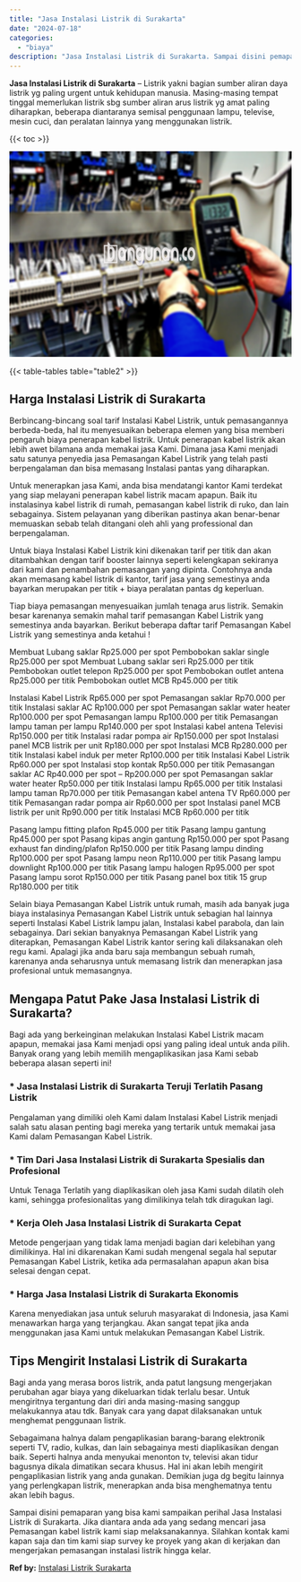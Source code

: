 ```yaml
---
title: "Jasa Instalasi Listrik di Surakarta"
date: "2024-07-18"
categories: 
  - "biaya"
description: "Jasa Instalasi Listrik di Surakarta. Sampai disini pemaparan yang bisa kami sampaikan perihal Jasa Instalasi Listrik di Surakarta. Jika diantara anda ada yan..."
---
```


**Jasa Instalasi Listrik di Surakarta** – Listrik yakni bagian sumber aliran daya listrik yg paling urgent untuk kehidupan manusia. Masing-masing tempat tinggal memerlukan listrik sbg sumber aliran arus listrik yg amat paling diharapkan, beberapa diantaranya semisal penggunaan lampu, televise, mesin cuci, dan peralatan lainnya yang menggunakan listrik.

{{< toc >}}

![Jasa Instalasi Listrik di Surakarta](/images/instalasi-listrik-murah05.png)

{{< table-tables table="table2" >}}

## Harga Instalasi Listrik di Surakarta

Berbincang-bincang soal tarif Instalasi Kabel Listrik, untuk pemasangannya berbeda-beda, hal itu menyesuaikan beberapa elemen yang bisa memberi pengaruh biaya penerapan kabel listrik. Untuk penerapan kabel listrik akan lebih awet bilamana anda memakai jasa Kami. Dimana jasa Kami menjadi satu satunya penyedia jasa Pemasangan Kabel Listrik yang telah pasti berpengalaman dan bisa memasang Instalasi pantas yang diharapkan.

Untuk menerapkan jasa Kami, anda bisa mendatangi kantor Kami terdekat yang siap melayani penerapan kabel listrik macam apapun. Baik itu instalasinya kabel listrik di rumah, pemasangan kabel listrik di ruko, dan lain sebagainya. Sistem pelayanan yang diberikan pastinya akan benar-benar memuaskan sebab telah ditangani oleh ahli yang professional dan berpengalaman.

Untuk biaya Instalasi Kabel Listrik kini dikenakan tarif per titik dan akan ditambahkan dengan tarif booster lainnya seperti kelengkapan sekiranya dari kami dan penambahan pemasangan yang dipinta. Contohnya anda akan memasang kabel listrik di kantor, tarif jasa yang semestinya anda bayarkan merupakan per titik + biaya peralatan pantas dg keperluan.

Tiap biaya pemasangan menyesuaikan jumlah tenaga arus listrik. Semakin besar karenanya semakin mahal tarif pemasangan Kabel Listrik yang semestinya anda bayarkan. Berikut beberapa daftar tarif Pemasangan Kabel Listrik yang semestinya anda ketahui !

Membuat Lubang saklar Rp25.000 per spot Pembobokan saklar single Rp25.000 per spot Membuat Lubang saklar seri Rp25.000 per titik Pembobokan outlet telepon Rp25.000 per spot Pembobokan outlet antena Rp25.000 per titik Pembobokan outlet MCB Rp45.000 per titik

Instalasi Kabel Listrik Rp65.000 per spot Pemasangan saklar Rp70.000 per titik Instalasi saklar AC Rp100.000 per spot Pemasangan saklar water heater Rp100.000 per spot Pemasangan lampu Rp100.000 per titik Pemasangan lampu taman per lampu Rp140.000 per spot Instalasi kabel antena Televisi Rp150.000 per titik Instalasi radar pompa air Rp150.000 per spot Instalasi panel MCB listrik per unit Rp180.000 per spot Instalasi MCB Rp280.000 per titik Instalasi kabel induk per meter Rp100.000 per titik Instalasi Kabel Listrik Rp60.000 per spot Instalasi stop kontak Rp50.000 per titik Pemasangan saklar AC Rp40.000 per spot – Rp200.000 per spot Pemasangan saklar water heater Rp50.000 per titik Instalasi lampu Rp65.000 per titik Instalasi lampu taman Rp70.000 per titik Pemasangan kabel antena TV Rp60.000 per titik Pemasangan radar pompa air Rp60.000 per spot Instalasi panel MCB listrik per unit Rp90.000 per titik Instalasi MCB Rp60.000 per titik

Pasang lampu fitting plafon Rp45.000 per titik Pasang lampu gantung Rp45.000 per spot Pasang kipas angin gantung Rp150.000 per spot Pasang exhaust fan dinding/plafon Rp150.000 per titik Pasang lampu dinding Rp100.000 per spot Pasang lampu neon Rp110.000 per titik Pasang lampu downlight Rp100.000 per titik Pasang lampu halogen Rp95.000 per spot Pasang lampu sorot Rp150.000 per titik Pasang panel box titik 15 grup Rp180.000 per titik

Selain biaya Pemasangan Kabel Listrik untuk rumah, masih ada banyak juga biaya instalasinya Pemasangan Kabel Listrik untuk sebagian hal lainnya seperti Instalasi Kabel Listrik lampu jalan, Instalasi kabel parabola, dan lain sebagainya. Dari sekian banyaknya Pemasangan Kabel Listrik yang diterapkan, Pemasangan Kabel Listrik kantor sering kali dilaksanakan oleh regu kami. Apalagi jika anda baru saja membangun sebuah rumah, karenanya anda seharusnya untuk memasang listrik dan menerapkan jasa profesional untuk memasangnya.

## Mengapa Patut Pake Jasa Instalasi Listrik di Surakarta?

Bagi ada yang berkeinginan melakukan Instalasi Kabel Listrik macam apapun, memakai jasa Kami menjadi opsi yang paling ideal untuk anda pilih. Banyak orang yang lebih memilih mengaplikasikan jasa Kami sebab beberapa alasan seperti ini!

### \* Jasa Instalasi Listrik di Surakarta Teruji Terlatih Pasang Listrik

Pengalaman yang dimiliki oleh Kami dalam Instalasi Kabel Listrik menjadi salah satu alasan penting bagi mereka yang tertarik untuk memakai jasa Kami dalam Pemasangan Kabel Listrik.

### \* Tim Dari Jasa Instalasi Listrik di Surakarta Spesialis dan Profesional

Untuk Tenaga Terlatih yang diaplikasikan oleh jasa Kami sudah dilatih oleh kami, sehingga profesionalitas yang dimilikinya telah tdk diragukan lagi.

### \* Kerja Oleh Jasa Instalasi Listrik di Surakarta Cepat

Metode pengerjaan yang tidak lama menjadi bagian dari kelebihan yang dimilikinya. Hal ini dikarenakan Kami sudah mengenal segala hal seputar Pemasangan Kabel Listrik, ketika ada permasalahan apapun akan bisa selesai dengan cepat.

### \* Harga Jasa Instalasi Listrik di Surakarta Ekonomis

Karena menyediakan jasa untuk seluruh masyarakat di Indonesia, jasa Kami menawarkan harga yang terjangkau. Akan sangat tepat jika anda menggunakan jasa Kami untuk melakukan Pemasangan Kabel Listrik.

## Tips Mengirit Instalasi Listrik di Surakarta


Bagi anda yang merasa boros listrik, anda patut langsung mengerjakan perubahan agar biaya yang dikeluarkan tidak terlalu besar. Untuk mengiritnya tergantung dari diri anda masing-masing sanggup melakukannya atau tdk. Banyak cara yang dapat dilaksanakan untuk menghemat penggunaan listrik.

Sebagaimana halnya dalam pengaplikasian barang-barang elektronik seperti TV, radio, kulkas, dan lain sebagainya mesti diaplikasikan dengan baik. Seperti halnya anda menyukai menonton tv, televisi akan tidur bagusnya dikala dimatikan secara khusus. Hal ini akan lebih mengirit pengaplikasian listrik yang anda gunakan. Demikian juga dg begitu lainnya yang perlengkapan listrik, menerapkan anda bisa menghematnya tentu akan lebih bagus.

Sampai disini pemaparan yang bisa kami sampaikan perihal Jasa Instalasi Listrik di Surakarta. Jika diantara anda ada yang sedang mencari jasa Pemasangan kabel listrik kami siap melaksanakannya. Silahkan kontak kami kapan saja dan tim kami siap survey ke proyek yang akan di kerjakan dan mengerjakan pemasangan instalasi listrik hingga kelar.

**Ref by:** [Instalasi Listrik Surakarta](https://id.wikipedia.org/wiki/Instalasi)
